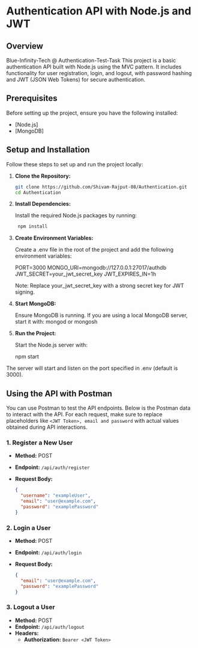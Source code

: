 # Authentication API with Node.js and JWT

## Overview

Blue-Infinity-Tech @ Authentication-Test-Task
This project is a basic authentication API built with Node.js using the MVC pattern. It includes functionality for user registration, login, and logout, with password hashing and JWT (JSON Web Tokens) for secure authentication.

## Prerequisites

Before setting up the project, ensure you have the following installed:

- [Node.js]
- [MongoDB]

## Setup and Installation

Follow these steps to set up and run the project locally:

1. **Clone the Repository:**

   ```bash
   git clone https://github.com/Shivam-Rajput-08/Authentication.git
   cd Authentication
   ```

2. **Install Dependencies:**

   Install the required Node.js packages by running:

   ```bash
    npm install
   ```

3. **Create Environment Variables:**

   Create a .env file in the root of the project and add the following environment variables:

   PORT=3000
   MONGO_URI=mongodb://127.0.0.1:27017/authdb
   JWT_SECRET=your_jwt_secret_key
   JWT_EXPIRES_IN=1h

   Note: Replace your_jwt_secret_key with a strong secret key for JWT signing.

4. **Start MongoDB:**

   Ensure MongoDB is running. If you are using a local MongoDB server, start it with:
   mongod or mongosh

5. **Run the Project:**

   Start the Node.js server with:

   npm start

The server will start and listen on the port specified in .env (default is 3000).

## Using the API with Postman

You can use Postman to test the API endpoints. Below is the Postman data to interact with the API. For each request, make sure to replace placeholders like `<JWT Token>, email and password` with actual values obtained during API interactions.

### 1. **Register a New User**

- **Method:** POST
- **Endpoint:** `/api/auth/register`
- **Request Body:**

  ```json
  {
    "username": "exampleUser",
    "email": "user@example.com",
    "password": "examplePassword"
  }
  ```

### 2. **Login a User**

- **Method:** POST
- **Endpoint:** `/api/auth/login`
- **Request Body:**

  ```json
  {
    "email": "user@example.com",
    "password": "examplePassword"
  }
  ```

### 3. **Logout a User**

- **Method:** POST
- **Endpoint:** `/api/auth/logout`
- **Headers:**
  - **Authorization:** `Bearer <JWT Token>`
